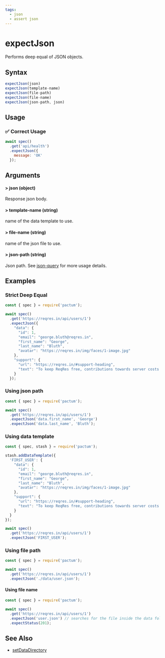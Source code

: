 ```yaml
---
tags:
  - json
  - assert json
---
```


# expectJson

Performs deep equal of JSON objects.

## Syntax

```js
expectJson(json)
expectJson(template-name)
expectJson(file-path)
expectJson(file-name)
expectJson(json-path, json)
```

## Usage

### ✅  Correct Usage

```js
await spec()
  .get('api/health')
  .expectJson({
    message: 'OK'
  });
```

## Arguments

#### > json (object)

Response json body.

#### > template-name (string)

name of the data template to use.

#### > file-name (string)

name of the json file to use.

#### > json-path (string)

Json path. See [json-query](https://www.npmjs.com/package/json-query) for more usage details.

## Examples

### Strict Deep Equal

```js
const { spec } = require('pactum');

await spec()
  .get('https://reqres.in/api/users/1')
  .expectJson({
    "data": {
      "id": 1,
      "email": "george.bluth@reqres.in",
      "first_name": "George",
      "last_name": "Bluth",
      "avatar": "https://reqres.in/img/faces/1-image.jpg"
    },
    "support": {
      "url": "https://reqres.in/#support-heading",
      "text": "To keep ReqRes free, contributions towards server costs are appreciated!"
    }
  });
```

### Using json path

```js
const { spec } = require('pactum');

await spec()
  .get('https://reqres.in/api/users/1')
  .expectJson('data.first_name', 'George')
  .expectJson('data.last_name', 'Bluth');
```

### Using data template

```js
const { spec, stash } = require('pactum');

stash.addDataTemplate({
  'FIRST_USER': {
    "data": {
      "id": 1,
      "email": "george.bluth@reqres.in",
      "first_name": "George",
      "last_name": "Bluth",
      "avatar": "https://reqres.in/img/faces/1-image.jpg"
    },
    "support": {
      "url": "https://reqres.in/#support-heading",
      "text": "To keep ReqRes free, contributions towards server costs are appreciated!"
    }
  }
});

await spec()
  .get('https://reqres.in/api/users/1')
  .expectJson('FIRST_USER');
```

### Using file path

```js
const { spec } = require('pactum');

await spec()
  .get('https://reqres.in/api/users/1')
  .expectJson('./data/user.json');
```

#### Using file name

```js
const { spec } = require('pactum');

await spec()
  .get('https://reqres.in/api/users/1')
  .expectJson('user.json') // searches for the file inside the data folder
  .expectStatus(201);
```

## See Also

- [setDataDirectory](/api/settings/setDataDirectory)